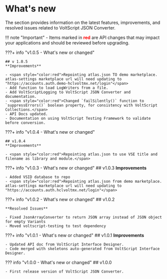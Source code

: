 # What's new

The section provides information on the latest features, improvements, and resolved issues related to VoltScript JSON Converter.

<!-- prettier-ignore -->
!!! note "Important"
    - Items marked in <span style="color:red">**red**</span> are API changes that may impact your applications and should be reviewed before upgrading.

???+ info "v1.0.5 - What's new or changed"

    ## v 1.0.5
    **Improvements**

    - <span style="color:red">Repointing atlas.json TO demo marketplace. atlas-settings marketplace url will need updating to "https://accounts.auth.demo-hclvoltmx.net/login"</span>
    - Add function to load LogWriters from a file.
    - Add VoltScriptLogging to VoltScript JSON Converter and documentation.
    - <span style="color:red">Changed `failSilently()` function to `suppressErrors()` boolean property, for consistency with VoltScript Collections.</span>
    - API Docs updated.
    - Documentation on using VoltScript Testing Framework to validate before conversion.

???+ info "v1.0.4 - What's new or changed"

    ## v1.0.4
    **Improvements**

    - <span style="color:red">Repointing atlas.json to use VSE title and filename as library and module.</span>

???+ info "v1.0.3 - What's new or changed"
    ## v1.0.3
    **Improvements**

    - Added VSID database to repo
    - <span style="color:red">Repointing atlas.json from demo marketplace. atlas-settings marketplace url will need updating to "https://accounts.auth.hclvoltmx.net/login"</span>

???+ info "v1.0.2 - What's new or changed"
    ## v1.0.2

    **Resolved Issues**

    - Fixed JsonArrayConverter to return JSON array instead of JSON object for empty Variants
    - Moved voltscript-testing to test dependency

???+ info "v1.0.1 - What's new or changed"
    ## v1.0.1
    **Improvements**

    - Updated API doc from VoltScript Interface Designer.
    - Code merged with skeletons auto-generated from VoltScript Interface Designer.

??? info "v1.0.0 - What's new or changed"
    ## v1.0.0

    - First release version of VoltScript JSON Converter.